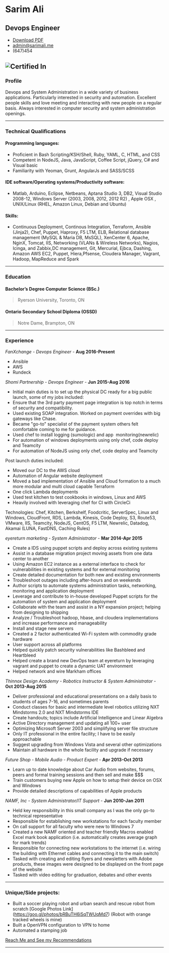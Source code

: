 
# Sarim Ali

## Devops Engineer

- [Download PDF](resume.pdf)  
- [admin@sarimali.me](https://ca.linkedin.com/in/sarim-ali-32b28b15)  
- (647)454

![Certified In](http://sarimali.me/certs.png "VMware Certs")
------

### Profile
Devops and System Administration in a wide variety of business applications. Particularly interested in security and automation. Excellent people skills and love meeting and interacting with new people on a regular basis. Always interested in computer security and system administration openings.

------

### Technical Qualifications
#### Programming languages:
* Proficient in Bash Scripting/KSH/Shell, Ruby, YAML, C, HTML, and CSS
* Competent in NodeJS, Java, JavaScript, Coffee Script, jQuery, C# and Visual basic 
* Familiarity with Yeoman, Grunt, AngularJs and SASS/SCSS

#### IDE software/Operating systems/Productivity software:
* Matlab, Arduino, Eclipse, Netbeans, Aptana Studio 3, DB2, Visual Studio 2008-12, Windows Server (2003, 2008, 2012, 2012 R2) , Apple OSX , UNIX/Linux (RHEL, Amazon Linux, Debian and Ubuntu) 

#### Skills:
* Continuous Deployment, Continous Integration, Terraform, Ansible (Jinja2), Chef, Puppet, Haproxy, F5 LTM, ELB,  Relational database management (MySQL & Maria DB, MsSQL), XenCenter 6, Apache, NginX, Tomcat, IIS, Networking (VLANs & Wireless Networks), Nagios, Icinga, and Zabbix,DC management, Git, Mercurial, Ejbca, Dashing, Amazon AWS EC2, Puppet, Hiera,Pfsense, Cloudera Manager, Vagrant, Hadoop, MapReduce and Spark

------

### Education

#### Bachelor’s Degree Computer Science (BSc.)
 > Ryerson University, Toronto, ON

#### Ontario Secondary School Diploma (OSSD)
 > Notre Dame, Brampton, ON

------

### Experience
*FanXchange - Devops Engineer* - __Aug 2016-Present__
  
- Ansible
- AWS
- Rundeck

*Shomi Partnership - Devops Engineer* - __Jun 2015-Aug 2016__

- Initial main duties is to set up the physical DC ready for a big public launch, some of my jobs included:
- Ensure that the 3rd party payment page integration is top notch in terms of security and compatibility.
- Used existing SOAP integration. Worked on payment overrides with big gateways like Chase.
- Became "go-to" specialist of the payment system others felt comfortable coming to me for guidance.
- Used chef to install logging (sumologic) and app  monitoring(newrelic)
- For automation of windows deployments using only chef, code deploy and Teamcity
- For automation of NodeJS using only chef, code deploy and Teamcity

Post launch duties included:
- Moved our DC to the AWS cloud
- Automation of Angular website deployment
- Moved a bad implementation of Ansible and Cloud formation to a much more modular and multi cloud capable Terraform
- One click Lambda deployments
- Used test kitchen to test cookbooks in windows, Linux and AWS
- Heavily involved with leveraging chef for CI with CircleCi

Technologies: Chef, Kitchen, Berkshelf, Foodcritic, ServerSpec, Linux and Windows, CloudFront, RDS, Lambda, Kinesis, Code Deploy, S3, Route53, VMware, IIS, Teamcity, NodeJS, CentOS, F5 LTM, Newrelic, Datadog, Akamai (LUNA, FastDNS, Caching Rules)

*eyereturn marketing - System Administrator* - __Mar 2014-Apr 2015__

- Create a IDS using puppet scripts and deploy across existing systems
- Assist in a database migration project moving assets from one data center to another
- Using Amazon EC2 instance as a external interface to check for vulnerabilities in existing systems and for external monitoring
- Create detailed documentation for both new and existing environments
- Troubleshoot outages including after-hours and on weekends
- Author scripts to automate systems administration tasks, networking, monitoring and application deployment
- Leverage and contribute to in-house developed Puppet scripts for the automation of system and application deployment
- Collaborate with the team and assist in a NY expansion project; helping from designing to shipping
- Analyze / Troubleshoot hadoop, hbase, and cloudera implementations and increase performance and manageability 
- Install and stage new servers
- Created a 2 factor authenticated Wi-Fi system with commodity grade hardware 
- User support across all platforms
- Helped quickly patch security vulnerabilities like Bashbleed and Heartbleed
- Helped create a brand new DevOps team at eyereturn by leveraging vagrant and puppet to create a dynamic UAT environment
- Helped network and wire Markham offices

*Thinnox Design Academy - Robotics Instructor & System Administrator* - __Oct 2013-Aug 2015__

- Deliver professional and educational presentations on a daily basis to students of ages 7-16, and sometimes parents
- Conduct classes for basic and intermediate level robotics utilizing NXT Mindstorms 2.0 and NXT Mindstorms IDE
- Create handouts; topics include Artificial Intelligence and Linear Algebra
- Active Directory management and updating all 100+ user 
- Optimizing Microsoft Server 2003 and simplifying server file structure
- Only IT professional in the entire facility; I have to be easily approachable
- Suggest upgrading from Windows Vista and several other optimizations
- Maintain all hardware in the whole facility and upgrade if necessary

*Future Shop - Mobile Audio - Product Expert* - __Apr 2013-Oct 2013__

- Learn up to date knowledge about Car Audio from websites, forums, peers and formal training sessions and then sell and make $$$
- Train customers buying new Apple  on how to setup their device on OSX and Windows
- Provide detailed descriptions of capabilities of Apple products

*NAMF, Inc - System Administrator/IT Support* - __Jun 2010-Jan 2011__

- Held key responsibility in this small company as I was the only go-to technical representative
- Responsible for establishing new workstations for each faculty member
- On call support for all faculty who were new to Windows 7
- Created a new NAMF oriented and teacher friendly Macros enabled Excel mark book application (i.e. automatically creates average graph for mark trends) 
- Responsible for connecting new workstations to the internet (i.e. wiring the building with Ethernet cables and connecting it to the main switch)
- Tasked with creating and editing flyers and newsletters with Adobe products, these images were designed to be displayed on the front page of the website 
- Tasked with video editing for graduation, debates and other events

------

### Unique/Side projects:
- Built a soccer playing robot and urban search and rescue robot from scratch 
[Google Photos Link] (https://goo.gl/photos/bRBuTH6iSqTWUqMd7) (Robot with orange tracked wheels is mine)
- Built a OpenVPN configuration to VPN to home
- Automated a stamping job

[Reach Me and See my Recommendations](https://ca.linkedin.com/in/sarim-ali-32b28b15)

------
